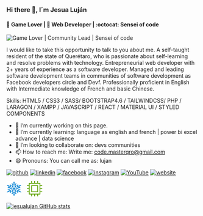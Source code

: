 ### Hi there 👋, I´m Jesua Luján
#### :rocket: Game Lover | :metal: Web Developer | :octocat:  Sensei of code
![Game Lover | Community Lead | Sensei of code](https://i.postimg.cc/pTcmjnWp/banner.png)

I would like to take this opportunity to talk to you about me. A self-taught resident of the state of Querétaro, who is passionate about self-learning and resolve problems with technology. Entrepreneurial web developer with 2+ years of experience as a software developer.
Managed and leading software development teams in communities of software development as Facebook developers circle and Devf. Professionally proficient in English ​with Intermediate knowledge of French and basic Chinese.


Skills: HTML5 / CSS3 / SASS/ BOOTSTRAP4.6 / TAILWINDCSS/ PHP / LARAGON / XAMPP / JAVASCRIPT / REACT / MATERIAL UI / STYLED COMPONENTS

- 🔭 I’m currently working on this page. 
- 🌱 I’m currently learning: language as english and french | power bi excel advance | data science 
- 👯 I’m looking to collaborate on: devs communities 
- 📫 How to reach me: Write me: code.masterqro@gmail.com 
- 😄 Pronouns: You can call me as: lujan  


[<img src='https://cdn.jsdelivr.net/npm/simple-icons@3.0.1/icons/github.svg' alt='github' height='40'>](https://github.com/https://github.com/jesualujan)  [<img src='https://cdn.jsdelivr.net/npm/simple-icons@3.0.1/icons/linkedin.svg' alt='linkedin' height='40'>](https://www.linkedin.com/in/https://www.linkedin.com/in/jesua-hadai-alderete-luj%C3%A1n-a2325a121//)  [<img src='https://cdn.jsdelivr.net/npm/simple-icons@3.0.1/icons/facebook.svg' alt='facebook' height='40'>](https://www.facebook.com/https://www.facebook.com/jesulujan01/)  [<img src='https://cdn.jsdelivr.net/npm/simple-icons@3.0.1/icons/instagram.svg' alt='instagram' height='40'>](https://www.instagram.com/jesualujan/)  [<img src='https://cdn.jsdelivr.net/npm/simple-icons@3.0.1/icons/youtube.svg' alt='YouTube' height='40'>](https://www.youtube.com/channel/jesualujan)  [<img src='https://cdn.jsdelivr.net/npm/simple-icons@3.0.1/icons/icloud.svg' alt='website' height='40'>](https://jesulujan.netlify.app/)  

<a href='https://archiveprogram.github.com/'><img src='https://raw.githubusercontent.com/acervenky/animated-github-badges/master/assets/acbadge.gif' width='40' height='40'></a> <a href='https://docs.github.com/en/developers'><img src='https://raw.githubusercontent.com/acervenky/animated-github-badges/master/assets/devbadge.gif' width='40' height='40'></a> 

[![jesualujan GitHub stats](https://github-readme-stats.vercel.app/api?username=jesualujan)](https://github.com/jesualujan/github-readme-stats)


